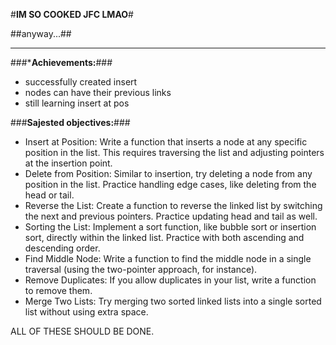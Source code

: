 #**IM SO COOKED JFC LMAO**#

##anyway...##
***
###***Achievements:**###
  - successfully created insert
  - nodes can have their previous links
  - still learning insert at pos

###**Sajested objectives:**###
  - Insert at Position: Write a function that inserts a node at any specific position in the list. This requires traversing the list and adjusting pointers at the insertion point.
  - Delete from Position: Similar to insertion, try deleting a node from any position in the list. Practice handling edge cases, like deleting from the head or tail.
  - Reverse the List: Create a function to reverse the linked list by switching the next and previous pointers. Practice updating head and tail as well.
  - Sorting the List: Implement a sort function, like bubble sort or insertion sort, directly within the linked list. Practice with both ascending and descending order.
  - Find Middle Node: Write a function to find the middle node in a single traversal (using the two-pointer approach, for instance).
  - Remove Duplicates: If you allow duplicates in your list, write a function to remove them.
  - Merge Two Lists: Try merging two sorted linked lists into a single sorted list without using extra space.

ALL OF THESE SHOULD BE DONE.
